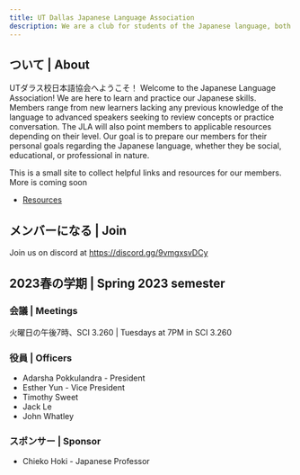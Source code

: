 ```yaml
---
title: UT Dallas Japanese Language Association
description: We are a club for students of the Japanese language, both in classes and in self study.
---
```


## ついて | About

UTダラス校日本語協会へようこそ！ Welcome to the Japanese Language Association! We are here to learn and practice our Japanese skills. Members range from new learners lacking any previous knowledge of the language to advanced speakers seeking to review concepts or practice conversation. The JLA will also point members to applicable resources depending on their level. Our goal is to prepare our members for their personal goals regarding the Japanese language, whether they be social, educational, or professional in nature.

This is a small site to collect helpful links and resources for our members. More is coming soon

- [Resources](resources/index.md)

## メンバーになる | Join
Join us on discord at <https://discord.gg/9vmgxsvDCy>

## 2023春の学期 | Spring 2023 semester

### 会議 | Meetings
火曜日の午後7時、SCI 3.260 | Tuesdays at 7PM in SCI 3.260

### 役員 | Officers
* Adarsha Pokkulandra - President
* Esther Yun - Vice President
* Timothy Sweet
* Jack Le
* John Whatley

### スポンサー | Sponsor
* Chieko Hoki - Japanese Professor
